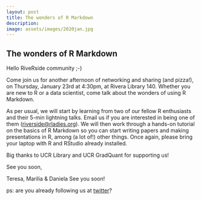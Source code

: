 ```yaml
---
layout: post
title: The wonders of R Markdown
description: 
image: assets/images/2020jan.jpg
---
```


## The wonders of R Markdown

Hello RiveRside community ;-)

Come join us for another afternoon of networking and sharing (and pizza!), on Thursday, January 23rd at 4:30pm, at Rivera Library 140. Whether you are new to R or a data scientist, come talk about the wonders of using R Markdown.

As per usual, we will start by learning from two of our fellow R enthusiasts and their 5-min lightning talks. Email us if you are interested in being one of them (riverside@rladies.org). We will then work through a hands-on tutorial on the basics of R Markdown so you can start writing papers and making presentations in R, among (a lot of!) other things. Once again, please bring your laptop with R and RStudio already installed.

Big thanks to UCR Library and UCR GradQuant for supporting us!

See you soon,

Teresa, Marilia & Daniela
See you soon!

ps: are you already following us at [twitter](https://twitter.com/RLadiesRiversd)?